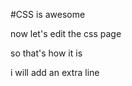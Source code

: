 #CSS is awesome

now let's edit the css page
so that's how it is






























i will add an extra line